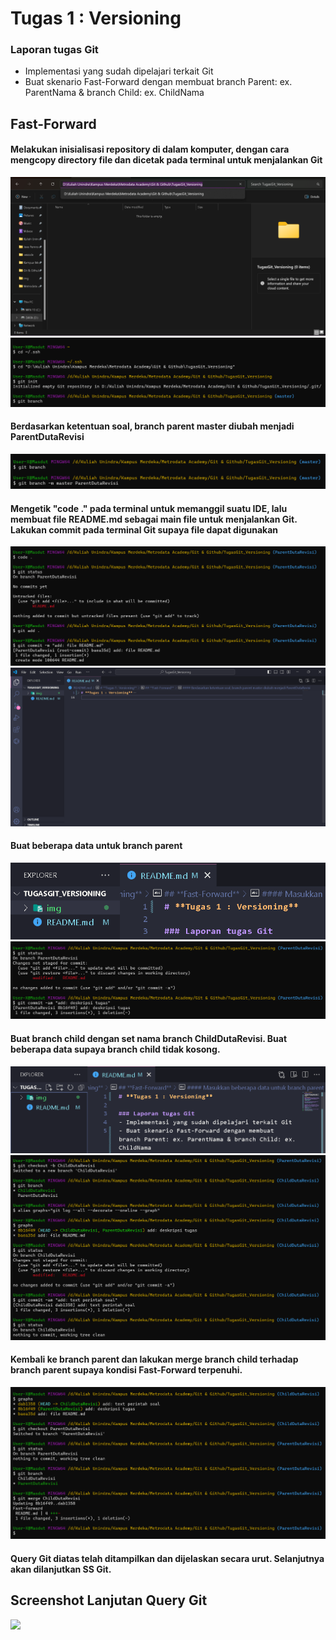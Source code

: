 # **Tugas 1 : Versioning**

### Laporan tugas Git
- Implementasi yang sudah dipelajari terkait Git
- Buat skenario Fast-Forward dengan membuat branch Parent: ex. ParentNama & branch Child: ex. ChildNama

## **Fast-Forward**
#### Melakukan inisialisasi repository di dalam komputer, dengan cara mengcopy directory file dan dicetak pada terminal untuk menjalankan Git
![](img/ssFolder.png)
![](img/init.png)

#### Berdasarkan ketentuan soal, branch parent master diubah menjadi ParentDutaRevisi
![](img/branch_parent.png)


#### Mengetik "code ." pada terminal untuk memanggil suatu IDE, lalu membuat file README.md sebagai main file untuk menjalankan Git. Lakukan commit pada terminal Git supaya file dapat digunakan
![](img/runFileGit.png)
![](img/IDE.png)

#### Buat beberapa data untuk branch parent
![](img/data1_parent.png)
![](img/data1_parentGit.png)

#### Buat branch child dengan set nama branch ChildDutaRevisi. Buat beberapa data supaya branch child tidak kosong.
![](img/data1_child.png)
![](img/data1_childGit.png)

#### Kembali ke branch parent dan lakukan merge branch child terhadap branch parent supaya kondisi Fast-Forward terpenuhi.
 ![](img/mergeFF.png)

#### Query Git diatas telah ditampilkan dan dijelaskan secara urut. Selanjutnya akan dilanjutkan SS Git.

## **Screenshot Lanjutan Query Git**
![](img/image.png)
